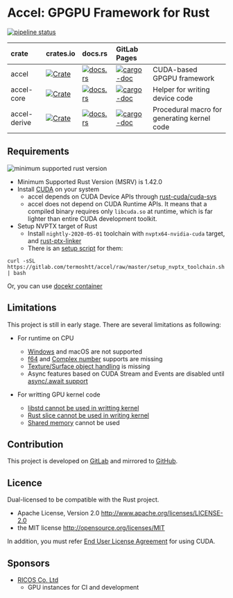 Accel: GPGPU Framework for Rust
================================

[![pipeline status](https://gitlab.com/termoshtt/accel/badges/master/pipeline.svg)](https://gitlab.com/termoshtt/accel/commits/master)

|crate       |crates.io                                                                   |docs.rs                                                                |GitLab Pages                                                                  |                                           |
|:-----------|:---------------------------------------------------------------------------|:----------------------------------------------------------------------|:-----------------------------------------------------------------------------|:------------------------------------------|
|accel       |[![Crate](http://meritbadge.herokuapp.com/accel)][crate/accel]              |[![docs.rs](https://docs.rs/accel/badge.svg)][docs/accel]              |[![cargo-doc](https://img.shields.io/badge/doc-master-blue)][dev/accel]       |CUDA-based GPGPU framework                 |
|accel-core  |[![Crate](http://meritbadge.herokuapp.com/accel-core)][crate/accel-core]    |[![docs.rs](https://docs.rs/accel-core/badge.svg)][docs/accel-core]    |[![cargo-doc](https://img.shields.io/badge/doc-master-blue)][dev/accel-core]  |Helper for writing device code             |
|accel-derive|[![Crate](http://meritbadge.herokuapp.com/accel-derive)][crate/accel-derive]|[![docs.rs](https://docs.rs/accel-derive/badge.svg)][docs/accel-derive]|[![cargo-doc](https://img.shields.io/badge/doc-master-blue)][dev/accel-derive]|Procedural macro for generating kernel code|

[crate/accel]:        https://crates.io/crates/accel/0.3.0
[crate/accel-core]:   https://crates.io/crates/accel-core/0.3.0
[crate/accel-derive]: https://crates.io/crates/accel-derive/0.3.0

[docs/accel]:        https://docs.rs/accel/0.3.0
[docs/accel-core]:   https://docs.rs/accel-core/0.3.0
[docs/accel-derive]: https://docs.rs/accel-derive/0.3.0

[dev/accel]:        https://termoshtt.gitlab.io/accel/accel/accel
[dev/accel-core]:   https://termoshtt.gitlab.io/accel/accel/accel_core
[dev/accel-derive]: https://termoshtt.gitlab.io/accel/accel/accel_derive

Requirements
------------
![minimum supported rust version](https://img.shields.io/badge/rustc-1.42+-red.svg)

- Minimum Supported Rust Version (MSRV) is 1.42.0
- Install [CUDA](https://developer.nvidia.com/cuda-downloads) on your system
  - accel depends on CUDA Device APIs through [rust-cuda/cuda-sys](https://github.com/rust-cuda/cuda-sys)
  - accel does not depend on CUDA Runtime APIs. It means that a compiled binary requires only `libcuda.so` at runtime, which is far lighter than entire CUDA development toolkit.
- Setup NVPTX target of Rust
  - Install `nightly-2020-05-01` toolchain with  `nvptx64-nvidia-cuda` target, and [rust-ptx-linker](https://github.com/denzp/rust-ptx-linker)
  - There is an [setup script](setup_nvptx_toolchain.sh) for them:

```
curl -sSL https://gitlab.com/termoshtt/accel/raw/master/setup_nvptx_toolchain.sh | bash
```

Or, you can use [docekr container](./docker)

Limitations
------------
This project is still in early stage. There are several limitations as following:

- For runtime on CPU
  - [Windows](https://gitlab.com/termoshtt/accel/-/issues/25) and macOS are not supported
  - [f64](https://gitlab.com/termoshtt/accel/-/issues/53) and [Complex number](https://gitlab.com/termoshtt/accel/-/issues/54) supports are missing
  - [Texture/Surface object handling](https://gitlab.com/termoshtt/accel/-/issues/40) is missing
  - Async features based on CUDA Stream and Events are disabled until [async/.await support](https://gitlab.com/termoshtt/accel/-/issues/4)
 
- For writting GPU kernel code
  - [libstd cannot be used in writting kernel](https://gitlab.com/termoshtt/accel/-/issues/38)
  - [Rust slice cannot be used in writing kernel](https://gitlab.com/termoshtt/accel/-/issues/7)
  - [Shared memory](https://gitlab.com/termoshtt/accel/-/issues/39) cannot be used

Contribution
------------
This project is developed on [GitLab](https://gitlab.com/termoshtt/accel) and mirrored to [GitHub](https://github.com/rust-accel/accel).

Licence
--------
Dual-licensed to be compatible with the Rust project.

- Apache License, Version 2.0 http://www.apache.org/licenses/LICENSE-2.0
- the MIT license http://opensource.org/licenses/MIT

In addition, you must refer [End User License Agreement](https://docs.nvidia.com/cuda/eula/index.html) for using CUDA.

Sponsors
--------
- [RICOS Co. Ltd](https://www.ricos.co.jp/)
  - GPU instances for CI and development
